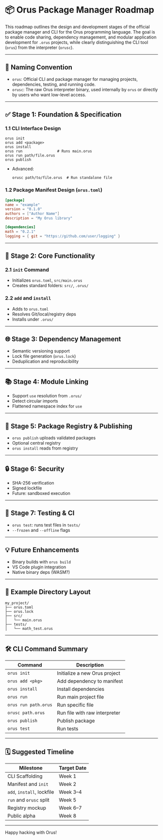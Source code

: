 # 📦 Orus Package Manager Roadmap

This roadmap outlines the design and development stages of the official package manager and CLI for the Orus programming language. The goal is to enable code sharing, dependency management, and modular application development for `.orus` projects, while clearly distinguishing the CLI tool (`orus`) from the interpreter (`orusc`).

---

## 🔧 Naming Convention

- `orus`: Official CLI and package manager for managing projects, dependencies, testing, and running code.
- `orusc`: The raw Orus interpreter binary, used internally by `orus` or directly by users who want low-level access.

---

## ✅ Stage 1: Foundation & Specification

### 1.1 CLI Interface Design
```
orus init
orus add <package>
orus install
orus run                # Runs main.orus
orus run path/file.orus
orus publish
```

- Advanced:
  ```
  orusc path/to/file.orus  # Run standalone file
  ```

### 1.2 Package Manifest Design (`orus.toml`)
```toml
[package]
name = "example"
version = "0.1.0"
authors = ["Author Name"]
description = "My Orus library"

[dependencies]
math = "0.2.1"
logging = { git = "https://github.com/user/logging" }
```

---

## 🧰 Stage 2: Core Functionality

### 2.1 `init` Command
- Initializes `orus.toml`, `src/main.orus`
- Creates standard folders: `src/`, `.orus/`

### 2.2 `add` and `install`
- Adds to `orus.toml`
- Resolves Git/local/registry deps
- Installs under `.orus/`

---

## 🌐 Stage 3: Dependency Management

- Semantic versioning support
- Lock file generation (`orus.lock`)
- Deduplication and reproducibility

---

## 📚 Stage 4: Module Linking

- Support `use` resolution from `.orus/`
- Detect circular imports
- Flattened namespace index for `use`

---

## 🚀 Stage 5: Package Registry & Publishing

- `orus publish` uploads validated packages
- Optional central registry
- `orus install` reads from registry

---

## 🔒 Stage 6: Security

- SHA-256 verification
- Signed lockfile
- Future: sandboxed execution

---

## 🧪 Stage 7: Testing & CI

- `orus test`: runs test files in `tests/`
- `--frozen` and `--offline` flags

---

## 💡 Future Enhancements

- Binary builds with `orus build`
- VS Code plugin integration
- Native binary deps (WASM?)

---

## 📌 Example Directory Layout

```
my_project/
├── orus.toml
├── orus.lock
├── src/
│   └── main.orus
├── tests/
│   └── math_test.orus
```

---

## 🛠️ CLI Command Summary

| Command                  | Description                          |
|--------------------------|--------------------------------------|
| `orus init`              | Initialize a new Orus project        |
| `orus add <pkg>`         | Add dependency to manifest           |
| `orus install`           | Install dependencies                 |
| `orus run`               | Run main project file                |
| `orus run path.orus`     | Run specific file                    |
| `orusc path.orus`        | Run file with raw interpreter        |
| `orus publish`           | Publish package                      |
| `orus test`              | Run tests                            |

---

## 🗓️ Suggested Timeline

| Milestone                  | Target Date     |
|---------------------------|-----------------|
| CLI Scaffolding           | Week 1          |
| Manifest and `init`       | Week 2          |
| `add`, `install`, lockfile| Week 3–4        |
| `run` and `orusc` split   | Week 5          |
| Registry mockup           | Week 6–7        |
| Public alpha              | Week 8          |

---

Happy hacking with Orus!
